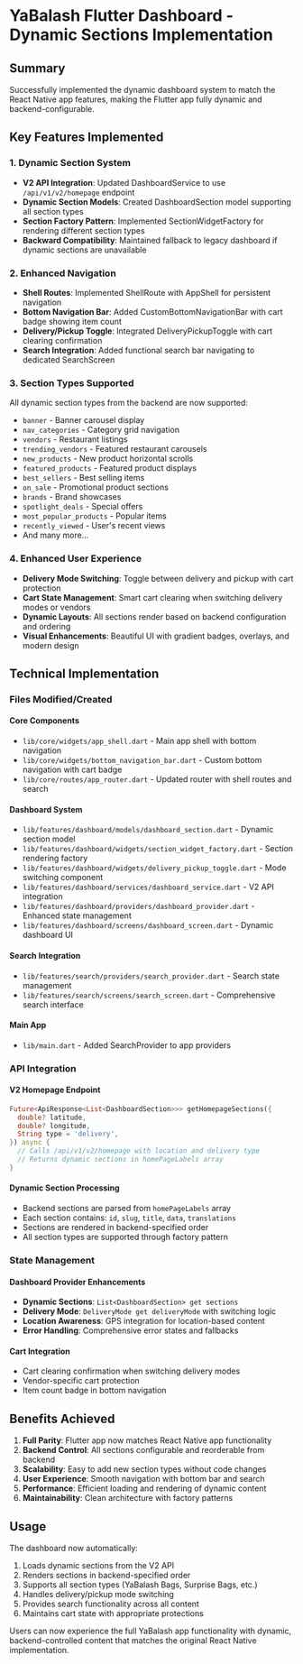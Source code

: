 # YaBalash Flutter Dashboard - Dynamic Sections Implementation

## Summary

Successfully implemented the dynamic dashboard system to match the React Native app features, making the Flutter app fully dynamic and backend-configurable.

## Key Features Implemented

### 1. Dynamic Section System
- **V2 API Integration**: Updated DashboardService to use `/api/v1/v2/homepage` endpoint
- **Dynamic Section Models**: Created DashboardSection model supporting all section types
- **Section Factory Pattern**: Implemented SectionWidgetFactory for rendering different section types
- **Backward Compatibility**: Maintained fallback to legacy dashboard if dynamic sections are unavailable

### 2. Enhanced Navigation
- **Shell Routes**: Implemented ShellRoute with AppShell for persistent navigation
- **Bottom Navigation Bar**: Added CustomBottomNavigationBar with cart badge showing item count
- **Delivery/Pickup Toggle**: Integrated DeliveryPickupToggle with cart clearing confirmation
- **Search Integration**: Added functional search bar navigating to dedicated SearchScreen

### 3. Section Types Supported
All dynamic section types from the backend are now supported:
- `banner` - Banner carousel display
- `nav_categories` - Category grid navigation
- `vendors` - Restaurant listings
- `trending_vendors` - Featured restaurant carousels
- `new_products` - New product horizontal scrolls
- `featured_products` - Featured product displays
- `best_sellers` - Best selling items
- `on_sale` - Promotional product sections
- `brands` - Brand showcases
- `spotlight_deals` - Special offers
- `most_popular_products` - Popular items
- `recently_viewed` - User's recent views
- And many more...

### 4. Enhanced User Experience
- **Delivery Mode Switching**: Toggle between delivery and pickup with cart protection
- **Cart State Management**: Smart cart clearing when switching delivery modes or vendors
- **Dynamic Layouts**: All sections render based on backend configuration and ordering
- **Visual Enhancements**: Beautiful UI with gradient badges, overlays, and modern design

## Technical Implementation

### Files Modified/Created

#### Core Components
- `lib/core/widgets/app_shell.dart` - Main app shell with bottom navigation
- `lib/core/widgets/bottom_navigation_bar.dart` - Custom bottom navigation with cart badge
- `lib/core/routes/app_router.dart` - Updated router with shell routes and search

#### Dashboard System
- `lib/features/dashboard/models/dashboard_section.dart` - Dynamic section model
- `lib/features/dashboard/widgets/section_widget_factory.dart` - Section rendering factory
- `lib/features/dashboard/widgets/delivery_pickup_toggle.dart` - Mode switching component
- `lib/features/dashboard/services/dashboard_service.dart` - V2 API integration
- `lib/features/dashboard/providers/dashboard_provider.dart` - Enhanced state management
- `lib/features/dashboard/screens/dashboard_screen.dart` - Dynamic dashboard UI

#### Search Integration
- `lib/features/search/providers/search_provider.dart` - Search state management
- `lib/features/search/screens/search_screen.dart` - Comprehensive search interface

#### Main App
- `lib/main.dart` - Added SearchProvider to app providers

### API Integration

#### V2 Homepage Endpoint
```dart
Future<ApiResponse<List<DashboardSection>>> getHomepageSections({
  double? latitude,
  double? longitude,
  String type = 'delivery',
}) async {
  // Calls /api/v1/v2/homepage with location and delivery type
  // Returns dynamic sections in homePageLabels array
}
```

#### Dynamic Section Processing
- Backend sections are parsed from `homePageLabels` array
- Each section contains: `id`, `slug`, `title`, `data`, `translations`
- Sections are rendered in backend-specified order
- All section types are supported through factory pattern

### State Management

#### Dashboard Provider Enhancements
- **Dynamic Sections**: `List<DashboardSection> get sections`
- **Delivery Mode**: `DeliveryMode get deliveryMode` with switching logic
- **Location Awareness**: GPS integration for location-based content
- **Error Handling**: Comprehensive error states and fallbacks

#### Cart Integration
- Cart clearing confirmation when switching delivery modes
- Vendor-specific cart protection
- Item count badge in bottom navigation

## Benefits Achieved

1. **Full Parity**: Flutter app now matches React Native app functionality
2. **Backend Control**: All sections configurable and reorderable from backend
3. **Scalability**: Easy to add new section types without code changes
4. **User Experience**: Smooth navigation with bottom bar and search
5. **Performance**: Efficient loading and rendering of dynamic content
6. **Maintainability**: Clean architecture with factory patterns

## Usage

The dashboard now automatically:
1. Loads dynamic sections from the V2 API
2. Renders sections in backend-specified order
3. Supports all section types (YaBalash Bags, Surprise Bags, etc.)
4. Handles delivery/pickup mode switching
5. Provides search functionality across all content
6. Maintains cart state with appropriate protections

Users can now experience the full YaBalash app functionality with dynamic, backend-controlled content that matches the original React Native implementation.